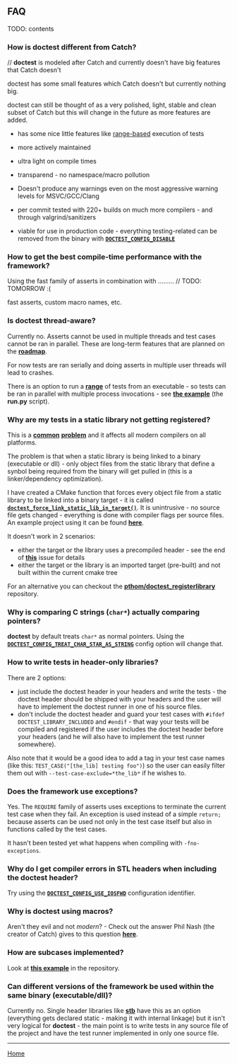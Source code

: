 ## FAQ

TODO: contents

### How is **doctest** different from Catch?

// **doctest** is modeled after Catch and currently doesn't have big features that Catch doesn't 

doctest has some small features which Catch doesn't but currently nothing big.

doctest can still be thought of as a very polished, light, stable and clean subset of Catch but this will change in the future as more features are added.

- has some nice little features like [range-based]() execution of tests

- more actively maintained

- ultra light on compile times

- transparend - no namespace/macro pollution

- Doesn't produce any warnings even on the most aggressive warning levels for MSVC/GCC/Clang

- per commit tested with 220+ builds on much more compilers - and through valgrind/sanitizers

- viable for use in production code - everything testing-related can be removed from the binary with [**```DOCTEST_CONFIG_DISABLE```**](configuration.md)

### How to get the best compile-time performance with the framework?

Using the fast family of asserts in combination with ......... // TODO: TOMORROW :(

fast asserts, custom macro names, etc.

### Is **doctest** thread-aware?

Currently no. Asserts cannot be used in multiple threads and test cases cannot be ran in parallel. These are long-term features that are planned on the [**roadmap**](roadmap.md).

For now tests are ran serially and doing asserts in multiple user threads will lead to crashes.

There is an option to run a [**range**](commandline.md) of tests from an executable - so tests can be ran in parallel with multiple process invocations - see [**the example**](../../examples/range_based_execution/) (the **run.py** script).

### Why are my tests in a static library not getting registered?

This is a [**common**](https://github.com/google/googletest/blob/master/googletest/docs/V1_7_Primer.md#important-note-for-visual-c-users) [**problem**](https://groups.google.com/forum/#!msg/catch-forum/FV0Qo62DvgY/jxEO6c9_q3kJ) and it affects all modern compilers on all platforms.

The problem is that when a static library is being linked to a binary (executable or dll) - only object files from the static library that define a synbol being required from the binary will get pulled in (this is a linker/dependency optimization).

I have created a CMake function that forces every object file from a static library to be linked into a binary target - it is called [**```doctest_force_link_static_lib_in_target()```**](../../examples/exe_with_static_libs/doctest_force_link_static_lib_in_target.cmake). It is unintrusive - no source file gets changed - everything is done with compiler flags per source files. An example project using it can be found [**here**](../../examples/exe_with_static_libs).

It doesn't work in 2 scenarios:
- either the target or the library uses a precompiled header - see the end of [**this**](https://github.com/onqtam/doctest/issues/21) issue for details
- either the target or the library is an imported target (pre-built) and not built within the current cmake tree

For an alternative you can checkout the [**pthom/doctest_registerlibrary**](https://github.com/pthom/doctest_registerlibrary) repository.

### Why is comparing C strings (```char*```) actually comparing pointers?

**doctest** by default treats ```char*``` as normal pointers. Using the [**```DOCTEST_CONFIG_TREAT_CHAR_STAR_AS_STRING```**](configuration.md#doctest_config_treat_char_star_as_string) config option will change that.

### How to write tests in header-only libraries?

There are 2 options:

- just include the doctest header in your headers and write the tests - the doctest header should be shipped with your headers and the user will have to implement the doctest runner in one of his source files.
- don't include the doctest header and guard your test cases with ```#ifdef DOCTEST_LIBRARY_INCLUDED``` and ```#endif``` - that way your tests will be compiled and registered if the user includes the doctest header before your headers (and he will also have to implement the test runner somewhere).

Also note that it would be a good idea to add a tag in your test case names (like this: ```TEST_CASE("[the_lib] testing foo")```) so the user can easily filter them out with ```--test-case-exclude=*the_lib*``` if he wishes to.

### Does the framework use exceptions?

Yes. The ```REQUIRE``` family of asserts uses exceptions to terminate the current test case when they fail. An exception is used instead of a simple ```return;``` because asserts can be used not only in the test case itself but also in functions called by the test cases.

It hasn't been tested yet what happens when compiling with ```-fno-exceptions```.

### Why do I get compiler errors in STL headers when including the doctest header?

Try using the [**```DOCTEST_CONFIG_USE_IOSFWD```**](configuration.md#doctest_config_use_iosfwd) configuration identifier.

### Why is doctest using macros?

Aren't they evil and not *modern*? - Check out the answer Phil Nash (the creator of Catch) gives to this question [**here**](http://accu.org/index.php/journals/2064).

### How are subcases implemented?

Look at [**this example**](../../scripts/how_subcases_work/main.cpp) in the repository.

### Can different versions of the framework be used within the same binary (executable/dll)?

Currently no. Single header libraries like [**stb**](https://github.com/nothings/stb) have this as an option (everything gets declared static - making it with internal linkage) but it isn't very logical for **doctest** - the main point is to write tests in any source file of the project and have the test runner implemented in only one source file.

---------------

[Home](readme.md#reference)
